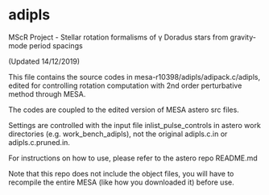 # adipls

MScR Project - Stellar rotation formalisms of γ Doradus stars from gravity-mode period spacings

(Updated 14/12/2019)

This file contains the source codes in mesa-r10398/adipls/adipack.c/adipls,
edited for controlling rotation computation with 2nd order perturbative method through MESA. 

The codes are coupled to the edited version of MESA astero src files.

Settings are controlled with the input file inlist_pulse_controls in astero work directories 
(e.g. work_bench_adipls), not the original adipls.c.in or adipls.c.pruned.in. 

For instructions on how to use, please refer to the astero repo README.md

Note that this repo does not include the object files, you will have to recompile the entire MESA 
(like how you downloaded it) before use. 





